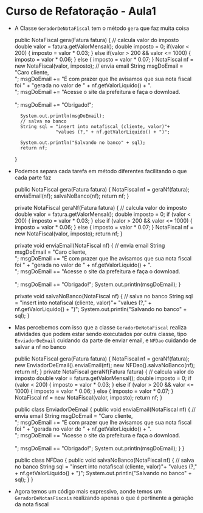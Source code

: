 Curso de Refatoração - Aula1
========================

* A Classe `GeradorDeNotaFiscal` tem o método `gera` que faz muita coisa

	public NotaFiscal gera(Fatura fatura) {
		// calcula valor do imposto
		double valor = fatura.getValorMensal();
		double imposto = 0;
		if(valor < 200) {
			imposto = valor * 0.03;
		}
		else if(valor > 200 && valor <= 1000) {
			imposto = valor * 0.06;
		}
		else {
			imposto = valor * 0.07;
		}
		NotaFiscal nf = new NotaFiscal(valor, imposto);
		// envia email
		String msgDoEmail = "Caro cliente,<br/>";
		msgDoEmail += "É com prazer que lhe avisamos que sua nota fiscal foi "
				+ "gerada no valor de " + nf.getValorLiquido() + ".<br/>";
		msgDoEmail += "Acesse o site da prefeitura e faça o download.<br/><br/>";
		msgDoEmail += "Obrigado!";
		
		System.out.println(msgDoEmail);
		// salva no banco
		String sql = "insert into notafiscal (cliente, valor)"+
					 "values (?," + nf.getValorLiquido() + ")";
		
		System.out.println("Salvando no banco" + sql);
		return nf;
	}
	
* Podemos separa cada tarefa em método diferentes facilitando o que cada parte faz

	public NotaFiscal gera(Fatura fatura) {
		NotaFiscal nf = geraNf(fatura);
		enviaEmail(nf);
		salvaNoBanco(nf);
		return nf;
	}

	private NotaFiscal geraNf(Fatura fatura) {
		// calcula valor do imposto
		double valor = fatura.getValorMensal();
		double imposto = 0;
		if (valor < 200) {
			imposto = valor * 0.03;
		} else if (valor > 200 && valor <= 1000) {
			imposto = valor * 0.06;
		} else {
			imposto = valor * 0.07;
		}
		NotaFiscal nf = new NotaFiscal(valor, imposto);
		return nf;
	}

	private void enviaEmail(NotaFiscal nf) {
		// envia email
		String msgDoEmail = "Caro cliente,<br/>";
		msgDoEmail += "É com prazer que lhe avisamos que sua nota fiscal foi "
				+ "gerada no valor de " + nf.getValorLiquido() + ".<br/>";
		msgDoEmail += "Acesse o site da prefeitura e faça o download.<br/><br/>";
		msgDoEmail += "Obrigado!";
		System.out.println(msgDoEmail);
	}
	
	private void salvaNoBanco(NotaFiscal nf) {
		// salva no banco
		String sql = "insert into notafiscal (cliente, valor)"+
					 "values (?," + nf.getValorLiquido() + ")";
		System.out.println("Salvando no banco" + sql);
	}

* Mas percebemos com isso que a classe `GeradorDeNotaFiscal` realiza atividades que podem estar sendo
executados por outra classe, tipo `EnviadorDeEmail` cuidando da parte de enviar email, e `NFDao` cuidando 
de salvar a nf no banco

	public NotaFiscal gera(Fatura fatura) {
		NotaFiscal nf = geraNf(fatura);
		new EnviadorDeEmail().enviaEmail(nf);
		new NFDao().salvaNoBanco(nf);
		return nf;
	}
	private NotaFiscal geraNf(Fatura fatura) {
		// calcula valor do imposto
		double valor = fatura.getValorMensal();
		double imposto = 0;
		if (valor < 200) {
			imposto = valor * 0.03;
		} else if (valor > 200 && valor <= 1000) {
			imposto = valor * 0.06;
		} else {
			imposto = valor * 0.07;
		}
		NotaFiscal nf = new NotaFiscal(valor, imposto);
		return nf;
	}
	
	public class EnviadorDeEmail {
		public void enviaEmail(NotaFiscal nf) {
			// envia email
			String msgDoEmail = "Caro cliente,<br/>";
			msgDoEmail += "É com prazer que lhe avisamos que sua nota fiscal foi "
					+ "gerada no valor de " + nf.getValorLiquido() + ".<br/>";
			msgDoEmail += "Acesse o site da prefeitura e faça o download.<br/><br/>";
			msgDoEmail += "Obrigado!";
			System.out.println(msgDoEmail);
		}
	}
	
	public class NFDao {
		public void salvaNoBanco(NotaFiscal nf) {
			// salva no banco
			String sql = "insert into notafiscal (cliente, valor)"+
						 "values (?," + nf.getValorLiquido() + ")";
			System.out.println("Salvando no banco" + sql);
		}
	}
	
* Agora temos um código mais expressivo, aonde temos um `GeradorDeNotasFiscais` realizando apenas o que é pertinente a geração da nota fiscal
